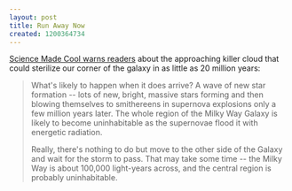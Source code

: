 ```yaml
---
layout: post
title: Run Away Now
created: 1200364734
---
```

[Science Made Cool warns readers](http://www.sciencemadecool.com/2008/01/more-things-to.html) about the approaching killer cloud that could sterilize our corner of the galaxy in as little as 20 million years:

> What's likely to happen when it does arrive? A wave of new star formation -- lots of new, bright, massive stars forming and then blowing themselves to smithereens in supernova explosions only a few million years later. The whole region of the Milky Way Galaxy is likely to become uninhabitable as the supernovae flood it with energetic radiation.<!--break-->
>
> Really, there's nothing to do but move to the other side of the Galaxy and wait for the storm to pass. That may take some time -- the Milky Way is about 100,000 light-years across, and the central region is probably uninhabitable. 
